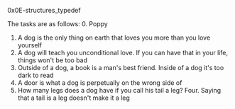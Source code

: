 0x0E-structures_typedef

The tasks are as follows:
0. Poppy
1. A dog is the only thing on earth that loves you more than you love yourself
2. A dog will teach you unconditional love. If you can have that in your life,
things won't be too bad
3. Outside of a dog, a book is a man's best friend. Inside of a dog it's too dark to read
4. A door is what a dog is perpetually on the wrong side of
5. How many legs does a dog have if you call his tail a leg? Four. Saying that a tail is a leg doesn't make it a leg
